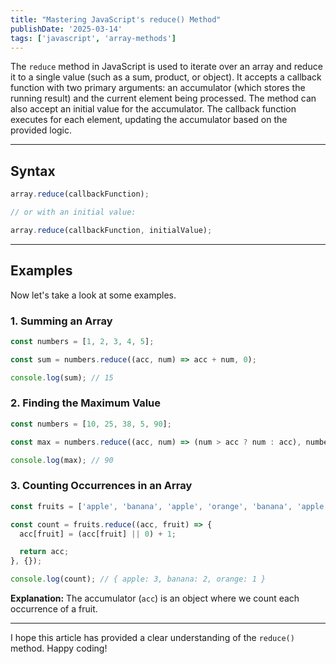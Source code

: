 ```yaml
---
title: "Mastering JavaScript's reduce() Method"
publishDate: '2025-03-14'
tags: ['javascript', 'array-methods']
---
```


The `reduce` method in JavaScript is used to iterate over an array and reduce it to a single value (such as a sum, product, or object). It accepts a callback function with two primary arguments: an accumulator (which stores the running result) and the current element being processed. The method can also accept an initial value for the accumulator. The callback function executes for each element, updating the accumulator based on the provided logic.

---

## Syntax

```javascript
array.reduce(callbackFunction);

// or with an initial value:

array.reduce(callbackFunction, initialValue);
```

---

## Examples

Now let's take a look at some examples.

### 1. Summing an Array

```javascript
const numbers = [1, 2, 3, 4, 5];

const sum = numbers.reduce((acc, num) => acc + num, 0);

console.log(sum); // 15
```

### 2. Finding the Maximum Value

```javascript
const numbers = [10, 25, 38, 5, 90];

const max = numbers.reduce((acc, num) => (num > acc ? num : acc), numbers[0]);

console.log(max); // 90
```

### 3. Counting Occurrences in an Array

```javascript
const fruits = ['apple', 'banana', 'apple', 'orange', 'banana', 'apple'];

const count = fruits.reduce((acc, fruit) => {
  acc[fruit] = (acc[fruit] || 0) + 1;

  return acc;
}, {});

console.log(count); // { apple: 3, banana: 2, orange: 1 }
```

**Explanation:** The accumulator (`acc`) is an object where we count each occurrence of a fruit.

---

I hope this article has provided a clear understanding of the `reduce()` method. Happy coding!
